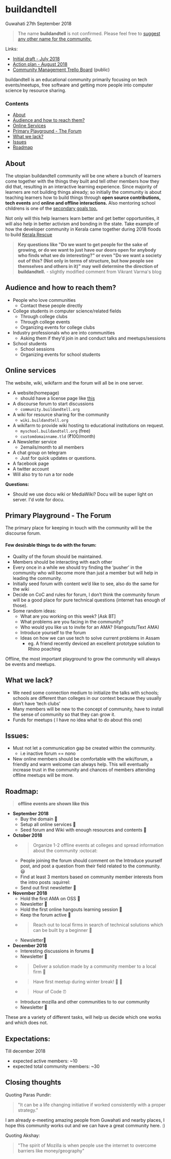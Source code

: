 # buildandtell
Guwahati
27th September 2018

> The name **buildandtell** is not confirmed. Please feel free to [suggest any other name for the community.](https://pad.riseup.net/p/gtc-name-suggest-keep)


Links:
- [Initial draft - July 2018](http://bit.ly/btdraft1)
- [Action plan - August 2018](http://bit.ly/btdraft2)
- [Community Management Trello Board](http://bit.ly/bttrello) (public)

buildandtell is an educational community primarily focusing on tech events/meetups, free software and getting more people into computer science by resource sharing.

### Contents
- [About](https://github.com/buildandtell/info/blob/master/README.md#about)
- [Audience and how to reach them?](https://github.com/buildandtell/info/blob/master/README.md#audience-and-how-to-reach-them)
- [Online Services](https://github.com/buildandtell/info/blob/master/README.md#online-services)
- [Primary Playground - The Forum](https://github.com/buildandtell/info/blob/master/README.md#primary-playground---the-forum)
- [What we lack?](https://github.com/buildandtell/info/blob/master/README.md#what-we-lack)
- [Issues](https://github.com/buildandtell/info/blob/master/README.md#issues)
- [Roadmap](https://github.com/buildandtell/info/blob/master/README.md#roadmap)

## About
The utopian buildandtell community will be one where a bunch of learners come together with the things they built and tell other members how they did that, resulting in an interactive learning experience.
Since majority of learners are not building things already; so initially the community is about teaching learners how to build things through **open source contributions, tech events** and **online and offline interactions.** Also mentoring school childrens is one of the [secondary goals too.](https://flairnow.com/our-mentors/)

Not only will this help learners learn better and get better opportunities, it will also help in better activism and bonding in the state. Take example of how the developer community in Kerala came together during 2018 floods to build [Kerala Rescue](https://keralarescue.in/)

> **Key questions like "Do we want to get people for the sake of growing, or do we want to just have our doors open for anybody who finds what we do interesting?" or even "Do we want a society out of this? (Not only in terms of structure, but how people see themselves and others in it)" may well determine the direction of buildandtell.** - slightly modified comment from Vikrant Varma's blog

## Audience and how to reach them?
- People who love communities
  - Contact these people directly
- College students in computer science/related fields
  - Through college clubs
  - Through college events
  - Organizing events for college clubs
- Industry professionals who are into communities
  - Asking them if they’d join in and conduct talks and meetups/sessions
- School students
  - School sessions
  - Organizing events for school students


## Online services
The website, wiki, wikifarm and the forum will all be in one server.

- A website(homepage)
	- should have a license page like [this](https://beta.observablehq.com/open-source)
- A discourse forum to start discussions
	- `community.buildandtell.org`
- A wiki for resource sharing for the community
	- `wiki.buildandtell.org`
- A wikifarm  to provide wiki hosting to educational institutions on request.
	- `myschool.buildandtell.org` (free)
	- `customdomainname.tld` (₹100/month)
- A Newsletter service
	- 2emails/month to all members
- A chat group on telegram
	- Just for quick updates or questions.
- A facebook page
- A twitter account
- Will also try to run a tor node

**Questions:**

- Should we use docu wiki or MediaWiki? Docu will be super light on server. I'd vote for docu.


## Primary Playground - The Forum
The primary place for keeping in touch with the community will be the discourse forum.

#### Few desirable things to do with the forum:
- Quality of the forum should be maintained.
- Members should be interacting with each other
- Every once in a while we should try finding the ‘pusher’ in the community who will become more than just a member but will help in leading the community.
- Initially seed forum with content we’d like to see, also do the same for the wiki
- Decide on CoC and rules for forum, I don’t think the community forum will be a good place for pure technical questions (internet has enough of those).
- Some random ideas:
	- What are you working on this week? [Ask BT]
	- What problems are you facing in the community?
	- Who would you like us to invite for an AMA? (Hangouts/Text AMA)
	- Introduce yourself to the forum
	- Ideas on how we can use tech to solve current problems in Assam
      - eg. A friend recently deviced an excellent prototype solution to Rhino poaching

Offline, the most important playground to grow the community will always be events and meetups.


## What we lack?
- We need some connection medium to initialize the talks with schools; schools are different than colleges in our context because they usually don’t have ‘tech clubs’
- Many members will be new to the concept of community, have to install the sense of community so that they can grow it.
- Funds for meetups ( I have no idea what to do about this one)


## Issues:
- Must not let a communication gap be created within the community.
	- i.e inactive forum == nono
- New online members should be comfortable with the wiki/forum, a friendly and warm welcome can always help. This will eventually increase trust in the community and chances of members attending offline meetups will be more.


## Roadmap:
> **offline events are shown like this**
- **September 2018**
	- Buy the domain :money_with_wings:
	- Setup all online services :satellite:
	- Seed forum and Wiki with enough resources and contents :bookmark_tabs:
- **October 2018**
	- > Organize 1-2 offline events at colleges and spread information about the community :octocat:
	- People joining the forum should comment on the Introduce yourself post, and post a question from their field related to the community. :smiley:
	- Find at least 3 mentors based on community member interests from the intro posts :squirrel:
	- Send out first newsletter :mega:
- **November 2018**
	- Hold the first AMA on OSS :baby_bottle:
	- Newsletter :mega:
	- Hold the first online hangouts learning session :movie_camera:
	- Keep the forum active :runner:
	- > Reach out to local firms in search of technical solutions which can be built by a beginner :raising_hand:
	- Newsletter:mega:
- **December 2018**
	- Interesting discussions in forums :dog:
	- Newsletter :mega:
	- > Deliver a solution made by a community member to a local firm :tada:
	- > Have first meetup during winter break! :confetti_ball: :santa:
	- > Hour of Code :alarm_clock:
	- Introduce mozilla and other communities to to our community
	- Newsletter :mega:

These are a variety of different tasks, will help us decide which one works and which does not.


## Expectations:
Till december 2018
- expected active members: ~10
- expected total community members: ~30

## Closing thoughts
Quoting Paras Pundir:
> "It can be a life changing initiative if worked consistently with a proper strategy."

I am already e-meeting amazing people from Guwahati and nearby places, I hope this community works out and we can have a great community here. :)

Quoting Akshay:
> "The spirit of Mozilla is when people use the internet to overcome barriers like money/geography"
